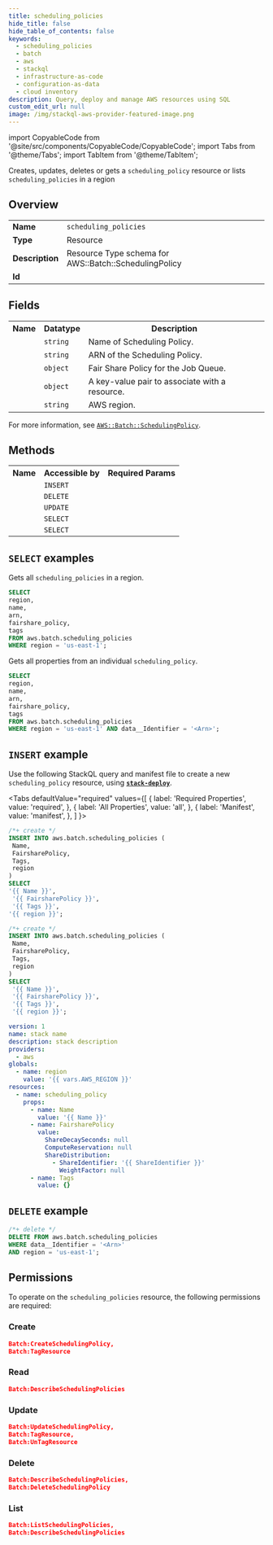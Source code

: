 ```yaml
---
title: scheduling_policies
hide_title: false
hide_table_of_contents: false
keywords:
  - scheduling_policies
  - batch
  - aws
  - stackql
  - infrastructure-as-code
  - configuration-as-data
  - cloud inventory
description: Query, deploy and manage AWS resources using SQL
custom_edit_url: null
image: /img/stackql-aws-provider-featured-image.png
---
```


import CopyableCode from '@site/src/components/CopyableCode/CopyableCode';
import Tabs from '@theme/Tabs';
import TabItem from '@theme/TabItem';

Creates, updates, deletes or gets a <code>scheduling_policy</code> resource or lists <code>scheduling_policies</code> in a region

## Overview
<table>
<tbody>
<tr><td><b>Name</b></td><td><code>scheduling_policies</code></td></tr>
<tr><td><b>Type</b></td><td>Resource</td></tr>
<tr><td><b>Description</b></td><td>Resource Type schema for AWS::Batch::SchedulingPolicy</td></tr>
<tr><td><b>Id</b></td><td><CopyableCode code="aws.batch.scheduling_policies" /></td></tr>
</tbody>
</table>

## Fields
<table>
<tbody>
<tr><th>Name</th><th>Datatype</th><th>Description</th></tr><tr><td><CopyableCode code="name" /></td><td><code>string</code></td><td>Name of Scheduling Policy.</td></tr>
<tr><td><CopyableCode code="arn" /></td><td><code>string</code></td><td>ARN of the Scheduling Policy.</td></tr>
<tr><td><CopyableCode code="fairshare_policy" /></td><td><code>object</code></td><td>Fair Share Policy for the Job Queue.</td></tr>
<tr><td><CopyableCode code="tags" /></td><td><code>object</code></td><td>A key-value pair to associate with a resource.</td></tr>
<tr><td><CopyableCode code="region" /></td><td><code>string</code></td><td>AWS region.</td></tr>
</tbody>
</table>

For more information, see <a href="https://docs.aws.amazon.com/AWSCloudFormation/latest/UserGuide/aws-resource-batch-schedulingpolicy.html"><code>AWS::Batch::SchedulingPolicy</code></a>.

## Methods

<table>
<tbody>
  <tr>
    <th>Name</th>
    <th>Accessible by</th>
    <th>Required Params</th>
  </tr>
  <tr>
    <td><CopyableCode code="create_resource" /></td>
    <td><code>INSERT</code></td>
    <td><CopyableCode code="region" /></td>
  </tr>
  <tr>
    <td><CopyableCode code="delete_resource" /></td>
    <td><code>DELETE</code></td>
    <td><CopyableCode code="data__Identifier, region" /></td>
  </tr>
  <tr>
    <td><CopyableCode code="update_resource" /></td>
    <td><code>UPDATE</code></td>
    <td><CopyableCode code="data__Identifier, data__PatchDocument, region" /></td>
  </tr>
  <tr>
    <td><CopyableCode code="list_resources" /></td>
    <td><code>SELECT</code></td>
    <td><CopyableCode code="region" /></td>
  </tr>
  <tr>
    <td><CopyableCode code="get_resource" /></td>
    <td><code>SELECT</code></td>
    <td><CopyableCode code="data__Identifier, region" /></td>
  </tr>
</tbody>
</table>

## `SELECT` examples
Gets all <code>scheduling_policies</code> in a region.
```sql
SELECT
region,
name,
arn,
fairshare_policy,
tags
FROM aws.batch.scheduling_policies
WHERE region = 'us-east-1';
```
Gets all properties from an individual <code>scheduling_policy</code>.
```sql
SELECT
region,
name,
arn,
fairshare_policy,
tags
FROM aws.batch.scheduling_policies
WHERE region = 'us-east-1' AND data__Identifier = '<Arn>';
```

## `INSERT` example

Use the following StackQL query and manifest file to create a new <code>scheduling_policy</code> resource, using [__`stack-deploy`__](https://pypi.org/project/stack-deploy/).

<Tabs
    defaultValue="required"
    values={[
      { label: 'Required Properties', value: 'required', },
      { label: 'All Properties', value: 'all', },
      { label: 'Manifest', value: 'manifest', },
    ]
}>
<TabItem value="required">

```sql
/*+ create */
INSERT INTO aws.batch.scheduling_policies (
 Name,
 FairsharePolicy,
 Tags,
 region
)
SELECT 
'{{ Name }}',
 '{{ FairsharePolicy }}',
 '{{ Tags }}',
'{{ region }}';
```
</TabItem>
<TabItem value="all">

```sql
/*+ create */
INSERT INTO aws.batch.scheduling_policies (
 Name,
 FairsharePolicy,
 Tags,
 region
)
SELECT 
 '{{ Name }}',
 '{{ FairsharePolicy }}',
 '{{ Tags }}',
 '{{ region }}';
```
</TabItem>
<TabItem value="manifest">

```yaml
version: 1
name: stack name
description: stack description
providers:
  - aws
globals:
  - name: region
    value: '{{ vars.AWS_REGION }}'
resources:
  - name: scheduling_policy
    props:
      - name: Name
        value: '{{ Name }}'
      - name: FairsharePolicy
        value:
          ShareDecaySeconds: null
          ComputeReservation: null
          ShareDistribution:
            - ShareIdentifier: '{{ ShareIdentifier }}'
              WeightFactor: null
      - name: Tags
        value: {}

```
</TabItem>
</Tabs>

## `DELETE` example

```sql
/*+ delete */
DELETE FROM aws.batch.scheduling_policies
WHERE data__Identifier = '<Arn>'
AND region = 'us-east-1';
```

## Permissions

To operate on the <code>scheduling_policies</code> resource, the following permissions are required:

### Create
```json
Batch:CreateSchedulingPolicy,
Batch:TagResource
```

### Read
```json
Batch:DescribeSchedulingPolicies
```

### Update
```json
Batch:UpdateSchedulingPolicy,
Batch:TagResource,
Batch:UnTagResource
```

### Delete
```json
Batch:DescribeSchedulingPolicies,
Batch:DeleteSchedulingPolicy
```

### List
```json
Batch:ListSchedulingPolicies,
Batch:DescribeSchedulingPolicies
```
